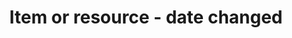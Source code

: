---
title: 'Item or resource - date changed'
field: 'dcterms.modified'
slug: 'resource-status-date-changed'
description: 'Date when the resource was changed.'
comment: 'yyyy-mm-dd'
required: False
policy: 'Date. Single value only.'
---